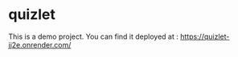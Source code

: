 # quizlet
This is a demo project. You can find it deployed at :
https://quizlet-jj2e.onrender.com/

